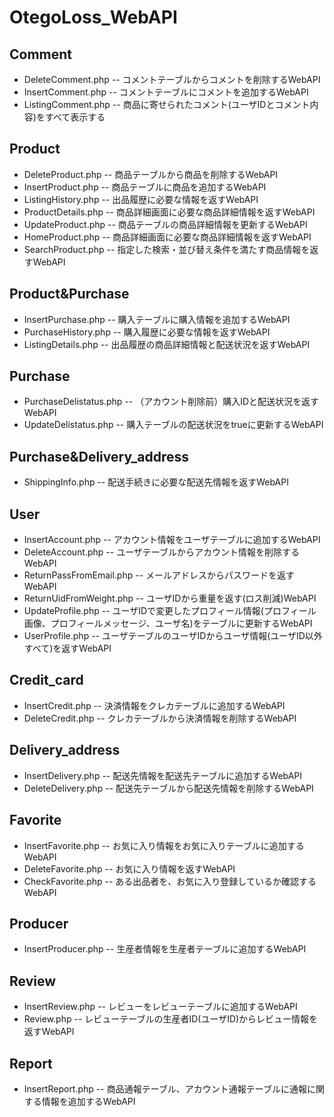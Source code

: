 # OtegoLoss_WebAPI

## Comment
* DeleteComment.php -- コメントテーブルからコメントを削除するWebAPI
* InsertComment.php -- コメントテーブルにコメントを追加するWebAPI
* ListingComment.php -- 商品に寄せられたコメント(ユーザIDとコメント内容)をすべて表示する

## Product
* DeleteProduct.php -- 商品テーブルから商品を削除するWebAPI
* InsertProduct.php -- 商品テーブルに商品を追加するWebAPI
* ListingHistory.php -- 出品履歴に必要な情報を返すWebAPI
* ProductDetails.php -- 商品詳細画面に必要な商品詳細情報を返すWebAPI
* UpdateProduct.php -- 商品テーブルの商品詳細情報を更新するWebAPI
* HomeProduct.php -- 商品詳細画面に必要な商品詳細情報を返すWebAPI
* SearchProduct.php -- 指定した検索・並び替え条件を満たす商品情報を返すWebAPI

## Product&Purchase
* InsertPurchase.php -- 購入テーブルに購入情報を追加するWebAPI
* PurchaseHistory.php -- 購入履歴に必要な情報を返すWebAPI
* ListingDetails.php -- 出品履歴の商品詳細情報と配送状況を返すWebAPI

## Purchase
* PurchaseDelistatus.php -- （アカウント削除前）購入IDと配送状況を返すWebAPI
* UpdateDelistatus.php -- 購入テーブルの配送状況をtrueに更新するWebAPI

## Purchase&Delivery_address
* ShippingInfo.php -- 配送手続きに必要な配送先情報を返すWebAPI

## User
* InsertAccount.php -- アカウント情報をユーザテーブルに追加するWebAPI
* DeleteAccount.php -- ユーザテーブルからアカウント情報を削除するWebAPI
* ReturnPassFromEmail.php -- メールアドレスからパスワードを返すWebAPI
* ReturnUidFromWeight.php -- ユーザIDから重量を返す(ロス削減)WebAPI
* UpdateProfile.php -- ユーザIDで変更したプロフィール情報(プロフィール画像、プロフィールメッセージ、ユーザ名)をテーブルに更新するWebAPI
* UserProfile.php -- ユーザテーブルのユーザIDからユーザ情報(ユーザID以外すべて)を返すWebAPI


## Credit_card
* InsertCredit.php -- 決済情報をクレカテーブルに追加するWebAPI
* DeleteCredit.php -- クレカテーブルから決済情報を削除するWebAPI

## Delivery_address
* InsertDelivery.php -- 配送先情報を配送先テーブルに追加するWebAPI
* DeleteDelivery.php -- 配送先テーブルから配送先情報を削除するWebAPI

## Favorite
* InsertFavorite.php -- お気に入り情報をお気に入りテーブルに追加するWebAPI
* DeleteFavorite.php -- お気に入り情報を返すWebAPI
* CheckFavorite.php -- ある出品者を、お気に入り登録しているか確認するWebAPI

## Producer
* InsertProducer.php -- 生産者情報を生産者テーブルに追加するWebAPI

## Review
* InsertReview.php -- レビューをレビューテーブルに追加するWebAPI
* Review.php -- レビューテーブルの生産者ID(ユーザID)からレビュー情報を返すWebAPI

## Report
* InsertReport.php -- 商品通報テーブル、アカウント通報テーブルに通報に関する情報を追加するWebAPI
